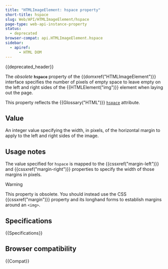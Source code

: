 ```yaml
---
title: "HTMLImageElement: hspace property"
short-title: hspace
slug: Web/API/HTMLImageElement/hspace
page-type: web-api-instance-property
status:
  - deprecated
browser-compat: api.HTMLImageElement.hspace
sidebar:
  - apiref:
      - HTML DOM
---
```


{{deprecated_header}}

The
_obsolete_ **`hspace`** property of the
{{domxref("HTMLImageElement")}} interface specifies the number of pixels of empty
space to leave empty on the left and right sides of the {{HTMLElement("img")}} element
when laying out the page.

This property reflects the {{Glossary("HTML")}} [`hspace`](/en-US/docs/Web/HTML/Reference/Elements/img#hspace)
attribute.

## Value

An integer value specifying the width, in pixels, of the horizontal margin to apply to
the left and right sides of the image.

## Usage notes

The value specified for `hspace` is mapped to the {{cssxref("margin-left")}}
and {{cssxref("margin-right")}} properties to specify the width of those margins in
pixels.

> [!WARNING]
> This property is obsolete. You should instead use the CSS
> {{cssxref("margin")}} property and its longhand forms to establish margins around
> an `<img>`.

## Specifications

{{Specifications}}

## Browser compatibility

{{Compat}}
